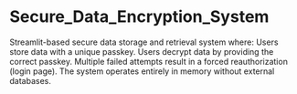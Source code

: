 # Secure_Data_Encryption_System
Streamlit-based secure data storage and retrieval system where:  Users store data with a unique passkey. Users decrypt data by providing the correct passkey. Multiple failed attempts result in a forced reauthorization (login page). The system operates entirely in memory without external databases.
